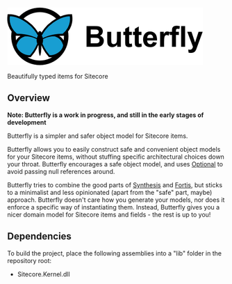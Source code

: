![Butterfly](https://raw.githubusercontent.com/nlkl/Butterfly/master/misc/logo.png)

Beautifully typed items for Sitecore

## Overview

**Note: Butterfly is a work in progress, and still in the early stages of development**

Butterfly is a simpler and safer object model for Sitecore items. 

Butterfly allows you to easily construct safe and convenient object models for your Sitecore items, without stuffing specific architectural choices down your throat. Butterfly encourages a safe object model, and uses [Optional](https://github.com/nlkl/Optional) to avoid passing null references around.

Butterfly tries to combine the good parts of [Synthesis](https://github.com/kamsar/Synthesis) and [Fortis](https://github.com/Fortis-Collection/fortis), but sticks to a minimalist and less opinionated (apart from the "safe" part, maybe) approach. Butterfly doesn't care how you generate your models, nor does it enforce a specific way of instantiating them. Instead, Butterfly gives you a nicer domain model for Sitecore items and fields - the rest is up to you!

## Dependencies

To build the project, place the following assemblies into a "lib" folder in the repository root:

* Sitecore.Kernel.dll
